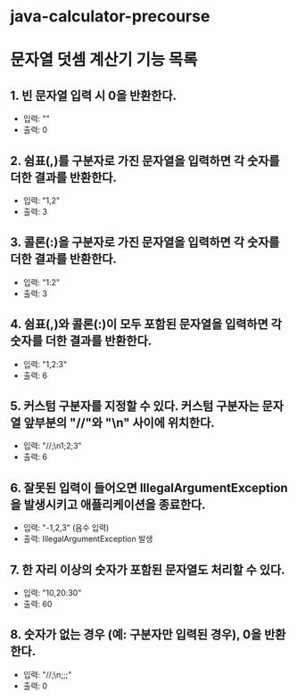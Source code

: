 # java-calculator-precourse

# 문자열 덧셈 계산기 기능 목록

## 1. 빈 문자열 입력 시 0을 반환한다.
   - 입력: ""
   - 출력: 0

## 2. 쉼표(,)를 구분자로 가진 문자열을 입력하면 각 숫자를 더한 결과를 반환한다.
   - 입력: "1,2"
   - 출력: 3

## 3. 콜론(:)을 구분자로 가진 문자열을 입력하면 각 숫자를 더한 결과를 반환한다.
   - 입력: "1:2"
   - 출력: 3

## 4. 쉼표(,)와 콜론(:)이 모두 포함된 문자열을 입력하면 각 숫자를 더한 결과를 반환한다.
   - 입력: "1,2:3"
   - 출력: 6

## 5. 커스텀 구분자를 지정할 수 있다. 커스텀 구분자는 문자열 앞부분의 "//"와 "\n" 사이에 위치한다.
   - 입력: "//;\n1;2;3"
   - 출력: 6

## 6. 잘못된 입력이 들어오면 IllegalArgumentException을 발생시키고 애플리케이션을 종료한다.
   - 입력: "-1,2,3" (음수 입력)
   - 출력: IllegalArgumentException 발생

## 7. 한 자리 이상의 숫자가 포함된 문자열도 처리할 수 있다.
   - 입력: "10,20:30"
   - 출력: 60

## 8. 숫자가 없는 경우 (예: 구분자만 입력된 경우), 0을 반환한다.
   - 입력: "//;\n;;;"
   - 출력: 0
